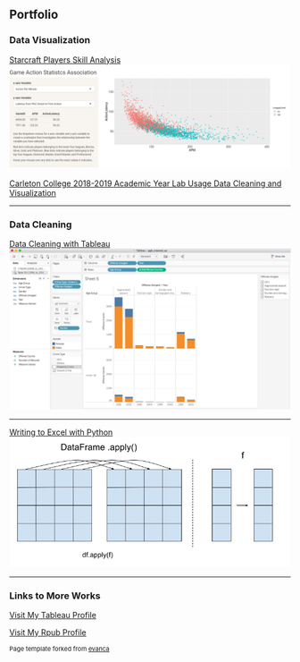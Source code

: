 ## Portfolio

### Data Visualization

<!--### Category Name 1 -->

[Starcraft Players Skill Analysis](https://yluo.shinyapps.io/Starcraft_Analysis)
<img src="images/starcraft_player_analysis/scatter_plot.png?raw = false">


[Carleton College 2018-2019 Academic Year Lab Usage Data Cleaning and Visualization](https://rpubs.com/Yiwen_Luo/labusage)
<!-- <img src="images/CMC201 2018-19 Lab Usage by Week0724.jpg?raw=true"/> -->

---

### Data Cleaning

[Data Cleaning with Tableau](sample_page.md)
<img src="images/example viz 1.png?raw=true"/>

---
[Writing to Excel with Python](python_excel.md)
<img src="images/python_excel_graphs/dataframe apply.jpg?raw=true"/>


---

### Links to More Works

[Visit My Tableau Profile](https://public.tableau.com/profile/yiwen.luo#!/)

[Visit My Rpub Profile](https://rpubs.com/Yiwen_Luo/labusage)



<p style="font-size:11px">Page template forked from <a href="https://github.com/evanca/quick-portfolio">evanca</a></p>
<!-- Remove above link if you don't want to attibute -->

